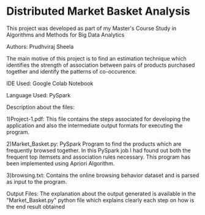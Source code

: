 # Distributed Market Basket Analysis

This project was developed as part of my Master's Course Study in Algorithms and Methods for Big Data Analytics

Authors: Prudhviraj Sheela

The main motive of this project is to find an estimation technique which identifies the strength of association between pairs of products purchased together and identify the patterns of co-occurence.

IDE Used: Google Colab Notebook

Language Used: PySpark

Description about the files:

1)Project-1.pdf: This file contains the steps associated for developing the application and also the intermediate output formats for executing the program.

2)Market_Basket.py: PySpark Program to find the products which are frequently browsed together. In this PySpark job I had found out both the frequent top itemsets and association rules necessary. This program has been implemented using Apriori Algorithm.

3)browsing.txt: Contains the online browsing behavior dataset and is parsed as input to the program.

Output Files: The explanation about the output generated is available in the "Market_Basket.py" python file which explains clearly each step on how is the end result obtained
